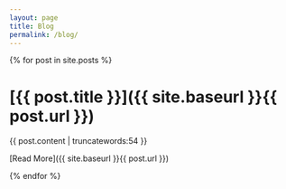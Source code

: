 ```yaml
---
layout: page
title: Blog
permalink: /blog/
---
```


{% for post in site.posts %}

[{{ post.title }}]({{ site.baseurl }}{{ post.url }})
============================================================

{{ post.content | truncatewords:54 }}

[Read More]({{ site.baseurl }}{{ post.url }})

{% endfor %}
